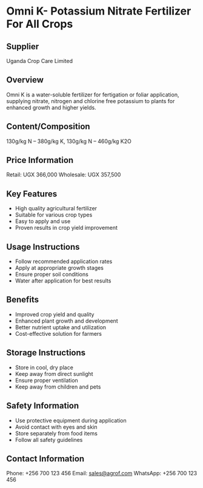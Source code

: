 # Omni K- Potassium Nitrate Fertilizer For All Crops

## Supplier
Uganda Crop Care Limited

## Overview
Omni K is a water-soluble fertilizer for fertigation or foliar application, supplying nitrate, nitrogen and chlorine free potassium to plants for enhanced growth and higher yields.

## Content/Composition
130g/kg N – 380g/kg K, 130g/kg N – 460g/kg K2O

## Price Information
Retail: UGX 366,000
Wholesale: UGX 357,500

## Key Features
- High quality agricultural fertilizer
- Suitable for various crop types
- Easy to apply and use
- Proven results in crop yield improvement

## Usage Instructions
- Follow recommended application rates
- Apply at appropriate growth stages
- Ensure proper soil conditions
- Water after application for best results

## Benefits
- Improved crop yield and quality
- Enhanced plant growth and development
- Better nutrient uptake and utilization
- Cost-effective solution for farmers

## Storage Instructions
- Store in cool, dry place
- Keep away from direct sunlight
- Ensure proper ventilation
- Keep away from children and pets

## Safety Information
- Use protective equipment during application
- Avoid contact with eyes and skin
- Store separately from food items
- Follow all safety guidelines

## Contact Information
Phone: +256 700 123 456
Email: sales@agrof.com
WhatsApp: +256 700 123 456
